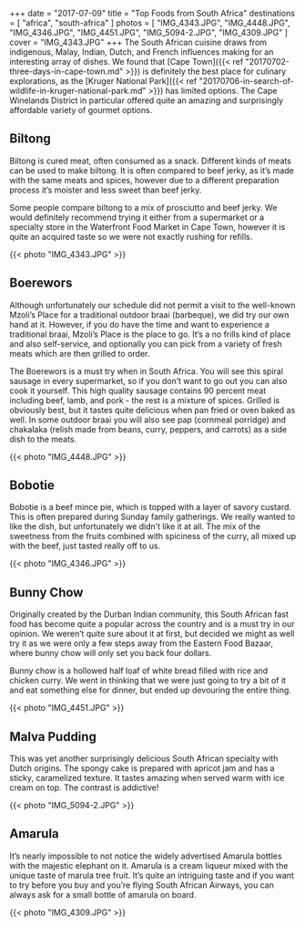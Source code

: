 +++
date   = "2017-07-09"
title  = "Top Foods from South Africa"
destinations = [ "africa", "south-africa" ]
photos = [
  "IMG_4343.JPG", "IMG_4448.JPG", "IMG_4346.JPG", "IMG_4451.JPG", "IMG_5094-2.JPG",
  "IMG_4309.JPG"
]
cover = "IMG_4343.JPG"
+++
The South African cuisine draws from indigenous, Malay, Indian, Dutch, and French influences making for an interesting array of dishes. We found that [Cape Town]({{< ref "20170702-three-days-in-cape-town.md" >}}) is definitely the best place for culinary explorations, as the [Kruger National Park]({{< ref "20170706-in-search-of-wildlife-in-kruger-national-park.md" >}}) has limited options. The Cape Winelands District in particular offered quite an amazing and surprisingly affordable variety of gourmet options.
<!--more-->

## Biltong
Biltong is cured meat, often consumed as a snack. Different kinds of meats can be used to make biltong. It is often compared to beef jerky, as it’s made with the same meats and spices, however due to a different preparation process it’s moister and less sweet than beef jerky.

Some people compare biltong to a mix of prosciutto and beef jerky. We would definitely recommend trying it either from a supermarket or a specialty store in the Waterfront Food Market in Cape Town, however it is quite an acquired taste so we were not exactly rushing for refills.

{{< photo "IMG_4343.JPG" >}}

## Boerewors
Although unfortunately our schedule did not permit a visit to the well-known Mzoli’s Place for a traditional outdoor braai (barbeque), we did try our own hand at it. However, if you do have the time and want to experience a traditional braai, Mzoli’s Place is the place to go. It’s a no frills kind of place and also self-service, and optionally you can pick from a variety of fresh meats which are then grilled to order.

The Boerewors is a must try when in South Africa. You will see this spiral sausage in every supermarket, so if you don’t want to go out you can also cook it yourself. This high quality sausage contains 90 percent meat including beef, lamb, and pork - the rest is a mixture of spices. Grilled is obviously best, but it tastes quite delicious when pan fried or oven baked as well. In some outdoor braai you will also see pap (cornmeal porridge) and chakalaka (relish made from beans, curry, peppers, and carrots) as a side dish to the meats.

{{< photo "IMG_4448.JPG" >}}

## Bobotie
Bobotie is a beef mince pie, which is topped with a layer of savory custard. This is often prepared during Sunday family gatherings. We really wanted to like the dish, but unfortunately we didn’t like it at all. The mix of the sweetness from the fruits combined with spiciness of the curry, all mixed up with the beef, just tasted really off to us.

{{< photo "IMG_4346.JPG" >}}

## Bunny Chow
Originally created by the Durban Indian community, this South African fast food has become quite a popular across the country and is a must try in our opinion. We weren’t quite sure about it at first, but decided we might as well try it as we were only a few steps away from the Eastern Food Bazaar, where bunny chow will only set you back four dollars.

Bunny chow is a hollowed half loaf of white bread filled with rice and chicken curry. We went in thinking that we were just going to try a bit of it and eat something else for dinner, but ended up devouring the entire thing.

{{< photo "IMG_4451.JPG" >}}

## Malva Pudding
This was yet another surprisingly delicious South African specialty with Dutch origins. The spongy cake is prepared with apricot jam and has a sticky, caramelized texture. It tastes amazing when served warm with ice cream on top. The contrast is addictive!

{{< photo "IMG_5094-2.JPG" >}}

## Amarula
It’s nearly impossible to not notice the widely advertised Amarula bottles with the majestic elephant on it. Amarula is a cream liqueur mixed with the unique taste of marula tree fruit. It’s quite an intriguing taste and if you want to try before you buy and you’re flying South African Airways, you can always ask for a small bottle of amarula on board.

{{< photo "IMG_4309.JPG" >}}
